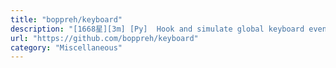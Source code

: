 ```yaml
---
title: "boppreh/keyboard"
description: "[1668星][3m] [Py]  Hook and simulate global keyboard events on Windows and Linux."
url: "https://github.com/boppreh/keyboard"
category: "Miscellaneous"
---
```

